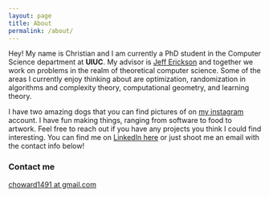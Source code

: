```yaml
---
layout: page
title: About
permalink: /about/
---
```


Hey! My name is Christian and I am currently a PhD student in the Computer Science department at **UIUC**. My advisor is [Jeff Erickson](http://jeffe.cs.illinois.edu/) and together we work on problems in the realm of theoretical computer science. Some of the areas I currently enjoy thinking about are optimization, randomization in algorithms and complexity theory, computational geometry, and learning theory.

I have two amazing dogs that you can find pictures of on [my instagram](https://www.instagram.com/choward1491/) account. I have fun making things, ranging from software to food to artwork. Feel free to reach out if you have any projects you think I could find interesting. You can find me on [LinkedIn here](https://www.linkedin.com/in/cjhoward1491/) or just shoot me an email with the contact info below!

### Contact me

[choward1491 at gmail.com](mailto:choward1491@gmail.com)